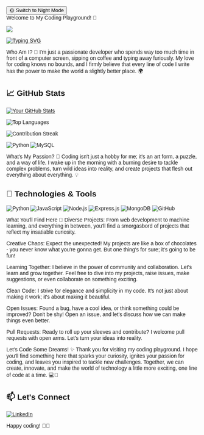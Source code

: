 <!-- Dynamic Night/Day Theme Toggle -->
<div id="theme-toggle">
  <button onclick="toggleTheme()">🌞 Switch to Night Mode</button>
</div>
<script>
  function toggleTheme() {
    document.body.classList.toggle('dark-mode');
    const button = document.querySelector('#theme-toggle button');
    button.textContent = document.body.classList.contains('dark-mode') ? '🌙 Switch to Day Mode' : '🌞 Switch to Night Mode';
  }
</script>
<style>
  body {
    transition: background-color 0.3s ease, color 0.3s ease;
    font-family: Arial, sans-serif;
  }
  .dark-mode {
    background-color: #2e2e2e;
    color: white;
  }
</style>
Welcome to My Coding Playground! 🚀

![](https://komarev.com/ghpvc/?username=MariamCoder22)


<a href="https://git.io/typing-svg"><img src="https://readme-typing-svg.demolab.com?font=Fira+Code&pause=1000&width=435&lines=Hey+there%2C+coding+enthusiast!;I'm+Mariam!;Welcome+to+my+GitHub+repository;where+the+magic+of+coding+and;my+love+for+problem+solving+collide;in+a+glorious+explosion+of+;creativity!+%F0%9F%8C%9F" alt="Typing SVG" /></a>

Who Am I? 🤖
I'm just a passionate developer who spends way too much time in front of a computer screen, sipping on coffee and typing away furiously. My love for coding knows no bounds, and I firmly believe that every line of code I write has the power to make the world a slightly better place. 🌍

## 📈 GitHub Stats
[![Your GitHub Stats](https://github-readme-stats.vercel.app/api?username=MariamCoder22&show_icons=true&theme=radical)](https://github.com/MariamCoder22)


![Top Languages](https://github-readme-stats.vercel.app/api/top-langs/?username=MariamCoder22)


![Contribution Streak](https://github-readme-streak-stats.herokuapp.com/?user=yourusername)


![Python](https://img.shields.io/badge/-Python-blue?style=for-the-badge&logo=python&logoColor=white)
![MySQL](https://img.shields.io/badge/-MySQL-red?style=for-the-badge&logo=mysql&logoColor=white)



What's My Passion? 🚀
Coding isn't just a hobby for me; it's an art form, a puzzle, and a way of life. I wake up in the morning with a burning desire to tackle complex problems, turn wild ideas into reality, and create projects that flesh out everything about everything. 💡

## 🔧 Technologies & Tools
![Python](https://img.shields.io/badge/-Python-3776AB?style=flat-square&logo=python&logoColor=white)
![JavaScript](https://img.shields.io/badge/-JavaScript-F7DF1E?style=flat-square&logo=javascript&logoColor=black)
![Node.js](https://img.shields.io/badge/-Node.js-339933?style=flat-square&logo=node.js&logoColor=white)
![Express.js](https://img.shields.io/badge/-Express.js-000000?style=flat-square&logo=express&logoColor=white)
![MongoDB](https://img.shields.io/badge/-MongoDB-47A248?style=flat-square&logo=mongodb&logoColor=white)
![GitHub](https://img.shields.io/badge/-GitHub-181717?style=flat-square&logo=github&logoColor=white)

What You'll Find Here 🎁
Diverse Projects: From web development to machine learning, and everything in between, you'll find a smorgasbord of projects that reflect my insatiable curiosity.

Creative Chaos: Expect the unexpected! My projects are like a box of chocolates - you never know what you're gonna get. But one thing's for sure; it's going to be fun!

Learning Together: I believe in the power of community and collaboration. Let's learn and grow together. Feel free to dive into my projects, raise issues, make suggestions, or even collaborate on something exciting.

Clean Code: I strive for elegance and simplicity in my code. It's not just about making it work; it's about making it beautiful.


Open Issues: Found a bug, have a cool idea, or think something could be improved? Don't be shy! Open an issue, and let's discuss how we can make things even better.

Pull Requests: Ready to roll up your sleeves and contribute? I welcome pull requests with open arms. Let's turn your ideas into reality.

Let's Code Some Dreams! ✨
Thank you for visiting my coding playground. I hope you'll find something here that sparks your curiosity, ignites your passion for coding, and leaves you inspired to tackle new challenges. Together, we can create, innovate, and make the world of technology a little more exciting, one line of code at a time. 💻🌟

## 📫 Let's Connect
[![LinkedIn](https://img.shields.io/badge/-LinkedIn-0077B5?style=flat-square&logo=linkedin&logoColor=white)](https://www.linkedin.com/in/mariam-khayr-06027a189/)

Happy coding! 🚀🤖
